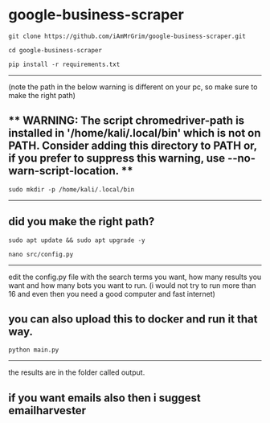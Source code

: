 # google-business-scraper

~~~~~~~~~~~~~~~~~~~~~~~
git clone https://github.com/iAmMrGrim/google-business-scraper.git
~~~~~~~~~~~~~~~~~~~~~~~

~~~~~~~~~~~~~~~~~~~~~~~
cd google-business-scraper
~~~~~~~~~~~~~~~~~~~~~~~

~~~~~~~~~~~~~~~~~~~~~~~
pip install -r requirements.txt
~~~~~~~~~~~~~~~~~~~~~~~

------------------------
(note the path in the below warning is different on your pc, so make sure to make the right path)

**  WARNING: The script chromedriver-path is installed in '/home/kali/.local/bin' which is not on PATH.
  Consider adding this directory to PATH or, if you prefer to suppress this warning, use --no-warn-script-location.  **
------------------------

~~~~~~~~~~~~~~~~~~~~~~~
sudo mkdir -p /home/kali/.local/bin
~~~~~~~~~~~~~~~~~~~~~~~

------------------------
did you make the right path?
------------------------

~~~~~~~~~~~~~~~~~~~~~~~
sudo apt update && sudo apt upgrade -y
~~~~~~~~~~~~~~~~~~~~~~~

~~~~~~~~~~~~~~~~~~~~~~~
nano src/config.py
~~~~~~~~~~~~~~~~~~~~~~~

------------------------
edit the config.py file with the search terms you want, how many results you want and how many bots you want to run. (i would not try to run more than 16 and even then you need a good computer and fast internet)

you can also upload this to docker and run it that way.
------------------------

~~~~~~~~~~~~~~~~~~~~~~~
python main.py
~~~~~~~~~~~~~~~~~~~~~~~

------------------------
the results are in the folder called output.

if you want emails also then i suggest emailharvester
------------------------
